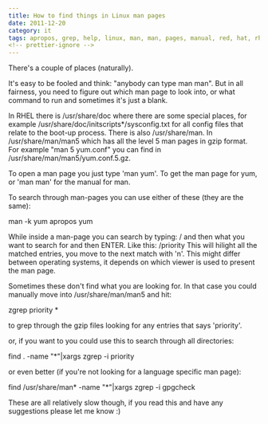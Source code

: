 ```yaml
---
title: How to find things in Linux man pages
date: 2011-12-20
category: it
tags: apropos, grep, help, linux, man, man, pages, manual, red, hat, rhel, search, xargs, yum, zgrep
<!-- prettier-ignore -->
---
```


There's a couple of places (naturally).

It's easy to be fooled and think: "anybody can type man man". But in all fairness, you need to figure out which man page to look into, or what command to run and sometimes it's just a blank.

In RHEL there is /usr/share/doc where there are some special places, for example /usr/share/doc/initscripts\*/sysconfig.txt for all config files that relate to the boot-up process. There is also /usr/share/man. In /usr/share/man/man5 which has all the level 5 man pages in gzip format. For example "man 5 yum.conf" you can find in /usr/share/man/man5/yum.conf.5.gz.

To open a man page you just type 'man yum'. To get the man page for yum, or 'man man' for the manual for man.

To search through man-pages you can use either of these (they are the same):

man -k yum
apropos yum

While inside a man-page you can search by typing: / and then what you want to search for and then ENTER. Like this: /priority This will hilight all the matched entries, you move to the next match with 'n'. This might differ between operating systems, it depends on which viewer is used to present the man page.

Sometimes these don't find what you are looking for. In that case you could manually move into /usr/share/man/man5 and hit:

zgrep priority \*

to grep through the gzip files looking for any entries that says 'priority'.

or, if you want to you could use this to search through all directories:

find . -name "\*"|xargs zgrep -i priority

or even better (if you're not looking for a language specific man page):

find /usr/share/man\* -name "\*"|xargs zgrep -i gpgcheck

These are all relatively slow though, if you read this and have any suggestions please let me know :)
